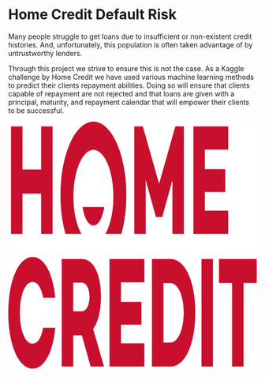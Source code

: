 # Home Credit Default Risk

Many people struggle to get loans due to insufficient or non-existent credit histories. And, unfortunately, this population is often taken advantage of by untrustworthy lenders.

Through this project we strive to ensure this is not the case. As a Kaggle challenge by Home Credit we have used various machine learning methods to predict their clients repayment abilities. Doing so will ensure that clients capable of repayment are not rejected and that loans are given with a principal, maturity, and repayment calendar that will empower their clients to be successful.

<p align = "center"><img width="600" img height="500" src=https://github.com/siddh30/Home_Credit_Default_Risk/blob/master/logo.png> </p>
 
